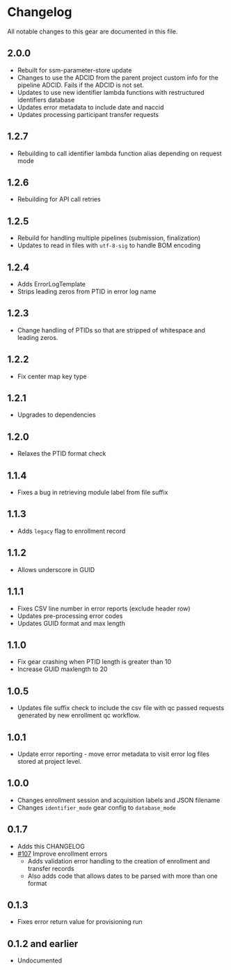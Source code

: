# Changelog

All notable changes to this gear are documented in this file.

## 2.0.0
* Rebuilt for ssm-parameter-store update
* Changes to use the ADCID from the parent project custom info for the pipeline ADCID. Fails if the ADCID is not set.
* Updates to use new identifier lambda functions with restructured identifiers database
* Updates error metadata to include date and naccid
* Updates processing participant transfer requests
  
## 1.2.7
* Rebuilding to call identifier lambda function alias depending on request mode
  
## 1.2.6
* Rebuilding for API call retries
  
## 1.2.5
* Rebuild for handling multiple pipelines (submission, finalization)
* Updates to read in files with `utf-8-sig` to handle BOM encoding

## 1.2.4
* Adds ErrorLogTemplate
* Strips leading zeros from PTID in error log name
  
## 1.2.3
* Change handling of PTIDs so that are stripped of whitespace and leading zeros.
  
## 1.2.2
* Fix center map key type
  
## 1.2.1
* Upgrades to dependencies
  
## 1.2.0
* Relaxes the PTID format check
  
## 1.1.4
* Fixes a bug in retrieving module label from file suffix

## 1.1.3
* Adds `legacy` flag to enrollment record
  
## 1.1.2
* Allows underscore in GUID
  
## 1.1.1
* Fixes CSV line number in error reports (exclude header row)
* Updates pre-processing error codes
* Updates GUID format and max length
  
## 1.1.0
* Fix gear crashing when PTID length is greater than 10
* Increase GUID maxlength to 20

## 1.0.5
* Updates file suffix check to include the csv file with qc passed requests generated by new enrollment qc workflow.
  
## 1.0.1
* Update error reporting - move error metadata to visit error log files stored at project level.
  
## 1.0.0
* Changes enrollment session and acquisition labels and JSON filename
* Changes `identifier_mode` gear config to `database_mode`

## 0.1.7
* Adds this CHANGELOG
* [#107](https://github.com/naccdata/flywheel-gear-extensions/pull/107) Improve enrollment errors
	* Adds validation error handling to the creation of enrollment and transfer records
	* Also adds code that allows dates to be parsed with more than one format

## 0.1.3

* Fixes error return value for provisioning run

## 0.1.2 and earlier

* Undocumented
